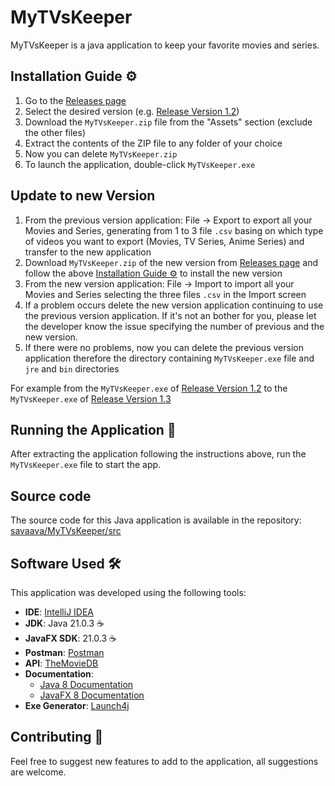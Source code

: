 # MyTVsKeeper
MyTVsKeeper is a java application to keep your favorite movies and series.

## Installation Guide ⚙️
1. Go to the [Releases page](https://github.com/savaava/MyTVsKeeper/releases)
2. Select the desired version (e.g. [Release Version 1.2](https://github.com/savaava/MyTVsKeeper/releases/tag/v1.2))
3. Download the `MyTVsKeeper.zip` file from the "Assets" section (exclude the other files)
4. Extract the contents of the ZIP file to any folder of your choice
5. Now you can delete `MyTVsKeeper.zip`
6. To launch the application, double-click `MyTVsKeeper.exe`

## Update to new Version
1. From the previous version application: File → Export to export all your Movies and Series, generating from 1 to 3 file `.csv` basing on
which type of videos you want to export (Movies, TV Series, Anime Series) and transfer to the new application
2. Download `MyTVsKeeper.zip` of the new version from [Releases page](https://github.com/savaava/MyTVsKeeper/releases)
and follow the above [Installation Guide ⚙️](#installation-guide-) to install the new version
3. From the new version application: File → Import to import all your Movies and Series selecting the three files `.csv` in the Import screen
4. If a problem occurs delete the new version application continuing to use the previous version application.
If it's not an bother for you, please let the developer know the issue specifying the number of previous and the new version.
5. If there were no problems, now you can delete the previous version application therefore the directory containing `MyTVsKeeper.exe` file and `jre` and `bin` directories

For example from the `MyTVsKeeper.exe` of [Release Version 1.2](https://github.com/savaava/MyTVsKeeper/releases/tag/v1.2)
to the `MyTVsKeeper.exe` of [Release Version 1.3](https://github.com/savaava/MyTVsKeeper/releases/tag/v1.3)

## Running the Application 🚀
After extracting the application following the instructions above, run the `MyTVsKeeper.exe` file to start the app.

## Source code
The source code for this Java application is available in the repository: [savaava/MyTVsKeeper/src](https://github.com/savaava/MyTVsKeeper/tree/main/src)

## Software Used 🛠️
This application was developed using the following tools:
- **IDE**: [IntelliJ IDEA](https://www.jetbrains.com/idea/)
- **JDK**: Java 21.0.3 ☕
- **JavaFX SDK**: 21.0.3 ☕
- **Postman**: [Postman](https://www.postman.com/)
- **API**: [TheMovieDB](https://developer.themoviedb.org/reference/intro/getting-started)
- **Documentation**:
  - [Java 8 Documentation](https://docs.oracle.com/javase/8/docs/api/)
  - [JavaFX 8 Documentation](https://docs.oracle.com/javase/8/javafx/api/)
- **Exe Generator**: [Launch4j](https://launch4j.sourceforge.net/)

## Contributing 🤝
Feel free to suggest new features to add to the application, all suggestions are welcome.
